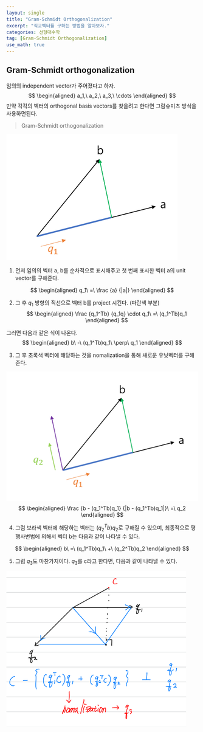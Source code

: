 ```yaml
---
layout: single
title: "Gram-Schmidt Orthogonalization"
excerpt: "직교벡터를 구하는 방법을 알아보자."
categories: 선형대수학
tag: [Gram-Schmidt Orthogonalization]
use_math: true
---
```




## Gram-Schmidt orthogonalization

임의의 independent vector가 주어졌다고 하자.
$$
\begin{aligned}
a_1,\ a_2,\ a_3,\ \cdots
\end{aligned}
$$
만약 각각의 벡터의 orthogonal basis vectors를 찾을려고 한다면 그람슈미츠 방식을 사용하면된다.



> Gram-Schmidt orthogonalization

![image-20220328155046133](https://raw.githubusercontent.com/kjw9899/kjw9899.github.io/master/kjw9899/kjw9899.github.io/assets/images/image-20220328155046133.png)

1. 먼저 임의의 벡터 a, b를 순차적으로 표시해주고 첫 번째 표시한 벡터 a의 unit vector를 구해준다.

$$
\begin{aligned}
q_1\ =\ \frac {a} {|a|}
\end{aligned}
$$

2. 그 후 $q_1$ 방향의 직선으로 벡터 b를 project 시킨다. (파란색 부분)
   $$
   \begin{aligned}
   \frac {q_1^Tb} {q_1q} \cdot q_1\ =\ (q_1^Tb)q_1
   \end{aligned}
   $$
   



그러면 다음과 같은 식이 나온다.
$$
\begin{aligned}
b\ -\ (q_1^Tb)q_1\ \perp\ q_1
\end{aligned}
$$

3. 그 후 초록색 벡터에 해당하는 것을 nomalization을 통해 새로운 유닛벡터를 구해준다.

![image-20220328155456321](https://raw.githubusercontent.com/kjw9899/kjw9899.github.io/master/kjw9899/kjw9899.github.io/assets/images/image-20220328155456321.png)
$$
\begin{aligned}
\frac {b - (q_1^Tb)q_1} {|b - (q_1^Tb)q_1|}\ =\ q_2
\end{aligned}
$$


4. 그럼 보라색 벡터에 해당하는 벡터는 $(q_2^Tb)q_2$로 구해질 수 있으며, 최종적으로 평행사변법에 의해서 벡터 b는 다음과 같이 나타낼 수 있다.

$$
\begin{aligned}
b\ =\ (q_1^Tb)q_1\ +\ (q_2^Tb)q_2
\end{aligned}
$$

5. 그럼 $q_3$도 마찬가지이다. $q_3$를 c라고 한다면, 다음과 같이 나타낼 수 있다.

![image-20220328155956079](https://raw.githubusercontent.com/kjw9899/kjw9899.github.io/master/kjw9899/kjw9899.github.io/assets/images/image-20220328155956079.png)










